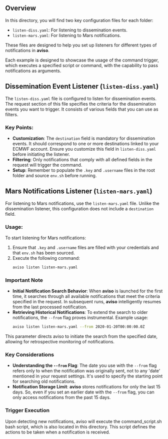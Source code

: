 ## Overview

In this directory, you will find two key configuration files for each folder:

- `listen-diss.yaml`: For listening to dissemination events.
- `listen-mars.yaml`: For listening to Mars notifications.

These files are designed to help you set up listeners for different types of notifications in **aviso**.

Each example is designed to showcase the usage of the command trigger, which executes a specified script or command, with the capability to pass notifications as arguments.

## Dissemination Event Listener (`listen-diss.yaml`)

The `listen-diss.yaml` file is configured to listen for dissemination events. The request section of this file specifies the criteria for the dissemination events you want to trigger. It consists of various fields that you can use as filters. 

### Key Points:

- **Customization**: The `destination` field is mandatory for dissemination events. It should correspond to one or more destinations linked to your ECMWF account. Ensure you customize this field in `listen-diss.yaml` before initiating the listener.
- **Filtering**: Only notifications that comply with all defined fields in the request will trigger the command.
- **Setup**: Remember to populate the `.key` and `.username` files in the root folder and source `env.sh` before running.

## Mars Notifications Listener (`listen-mars.yaml`)

For listening to Mars notifications, use the `listen-mars.yaml` file. Unlike the dissemination listener, this configuration does not include a `destination` field.

### Usage:

To start listening for Mars notifications:

1. Ensure that `.key` and `.username` files are filled with your credentials and that `env.sh` has been sourced.
2. Execute the following command:
   ```bash
   aviso listen listen-mars.yaml
   ```

### Important Note

- **Initial Notification Search Behavior**: When **aviso** is launched for the first time, it searches through all available notifications that meet the criteria specified in the request. In subsequent runs, **aviso** intelligently resumes from the last processed notification.
- **Retrieving Historical Notifications**: To extend the search to older notifications, the `--from` flag proves instrumental. Example usage:
  ```bash
  aviso listen listen-mars.yaml --from 2020-01-20T00:00:00.0Z
  ```
This parameter directs aviso to initiate the search from the specified date, allowing for retrospective monitoring of notifications.

### Key Considerations

- **Understanding the `--from` Flag**: The date you use with the `--from` flag refers only to when the notification was originally sent, not to any 'date' mentioned in your request settings. It's used to specify the starting point for searching old notifications.
- **Notification Storage Limit**: **aviso** stores notifications for only the last 15 days. So, even if you set an earlier date with the `--from` flag, you can only access notifications from the past 15 days.


### Trigger Execution
Upon detecting new notifications, aviso will execute the command_script.sh bash script, which is also located in this directory. This script defines the actions to be taken when a notification is received.